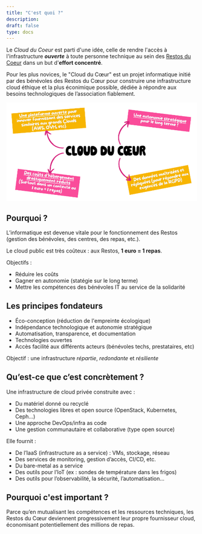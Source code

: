 ```yaml
---
title: "C'est quoi ?"
description:
draft: false
type: docs
---
```


Le *Cloud du Coeur* est parti d'une idée, celle de rendre l'accès à l'infrastructure ***ouverte*** à toute personne technique au sein des [Restos du Coeur](https://www.restosducoeur.org/) dans un but d'**effort concentré**.

Pour les plus novices, le "Cloud du Cœur" est un projet informatique initié par des bénévoles des Restos du Cœur pour construire une infrastructure cloud éthique et la plus éconimique possible, dédiée à répondre aux besoins technologiques de l’association fiablement.

![](cdc-explication1.png)

## Pourquoi ?

L’informatique est devenue vitale pour le fonctionnement des Restos (gestion des bénévoles, des centres, des repas, etc.).

Le cloud public est très coûteux : aux Restos, **1 euro = 1 repas**.

Objectifs :

- Réduire les coûts
- Gagner en autonomie (statégie sur le long terme)
- Mettre les compétences des bénévoles IT au service de la solidarité

## Les principes fondateurs

- Éco-conception (réduction de l'empreinte écologique)
- Indépendance technologique et autonomie stratégique
- Automatisation, transparence, et documentation
- Technologies ouvertes
- Accès facilité aux différents acteurs (bénévoles techs, prestataires, etc)

Objectif : une infrastructure *répartie*, *redondante* et *résiliente*

## Qu’est-ce que c’est concrètement ?

Une infrastructure de cloud privée construite avec :

- Du matériel donné ou recyclé
- Des technologies libres et open source (OpenStack, Kubernetes, Ceph…)
- Une approche DevOps/infra as code
- Une gestion communautaire et collaborative (type open source)

Elle fournit :

- De l’IaaS (infrastructure as a service) : VMs, stockage, réseau
- Des services de monitoring, gestion d’accès, CI/CD, etc.
- Du bare-metal as a service
- Des outils pour l’IoT (ex : sondes de température dans les frigos)
- Des outils pour l’observabilité, la sécurité, l’automatisation…

## Pourquoi c'est important ?

Parce qu’en mutualisant les compétences et les ressources techniques, les Restos du Cœur deviennent progressivement leur propre fournisseur cloud, économisant potentiellement des millions de repas.
